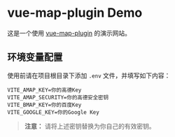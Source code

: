 
# vue-map-plugin Demo

这是一个使用 [vue-map-plugin](https://github.com/your-repo/vue-map-plugin) 的演示网站。

## 环境变量配置

使用前请在项目根目录下添加 `.env` 文件，并填写如下内容：

```env
VITE_AMAP_KEY=你的高德Key
VITE_AMAP_SECURITY=你的高德安全密钥
VITE_BMAP_KEY=你的百度Key
VITE_GOOGLE_KEY=你的Google Key
```

> **注意：** 请将上述密钥替换为你自己的有效密钥。